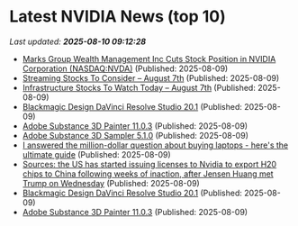 # Latest NVIDIA News (top 10)
_Last updated: **2025-08-10 09:12:28**_

- [Marks Group Wealth Management Inc Cuts Stock Position in NVIDIA Corporation (NASDAQ:NVDA)](https://www.etfdailynews.com/2025/08/09/marks-group-wealth-management-inc-cuts-stock-position-in-nvidia-corporation-nasdaqnvda/) (Published: 2025-08-09)
- [Streaming Stocks To Consider – August 7th](https://www.etfdailynews.com/2025/08/09/streaming-stocks-to-consider-august-7th/) (Published: 2025-08-09)
- [Infrastructure Stocks To Watch Today – August 7th](https://www.etfdailynews.com/2025/08/09/infrastructure-stocks-to-watch-today-august-7th/) (Published: 2025-08-09)
- [Blackmagic Design DaVinci Resolve Studio 20.1](https://post.rlsbb.cc/blackmagic-design-davinci-resolve-studio-20-1/) (Published: 2025-08-09)
- [Adobe Substance 3D Painter 11.0.3](https://post.rlsbb.cc/adobe-substance-3d-painter-11-0-3/) (Published: 2025-08-09)
- [Adobe Substance 3D Sampler 5.1.0](https://post.rlsbb.cc/adobe-substance-3d-sampler-5-1-0/) (Published: 2025-08-09)
- [I answered the million-dollar question about buying laptops - here's the ultimate guide](https://www.zdnet.com/article/i-answered-the-million-dollar-question-about-buying-laptops-heres-the-ultimate-guide/) (Published: 2025-08-09)
- [Sources: the US has started issuing licenses to Nvidia to export H20 chips to China following weeks of inaction, after Jensen Huang met Trump on Wednesday](https://biztoc.com/x/c8c8e26c5c3013d1) (Published: 2025-08-09)
- [Blackmagic Design DaVinci Resolve Studio 20.1](https://post.rlsbb.ru/blackmagic-design-davinci-resolve-studio-20-1/) (Published: 2025-08-09)
- [Adobe Substance 3D Painter 11.0.3](https://post.rlsbb.ru/adobe-substance-3d-painter-11-0-3/) (Published: 2025-08-09)
